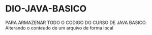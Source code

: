 # DIO-JAVA-BASICO
PARA ARMAZENAR TODO O CODIGO DO CURSO DE JAVA BASICO.
Alterando o conteudo de um arquivo de forma local